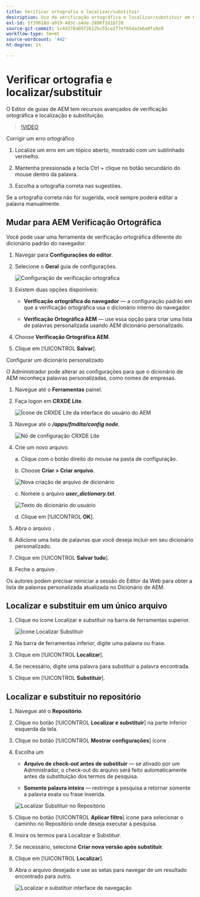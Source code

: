 ```yaml
---
title: Verificar ortografia e localizar/substituir
description: Uso da verificação ortográfica e localizar/substituir em Guias AEM
exl-id: 5f39618d-a919-4d3c-a4de-2896f2d1bf20
source-git-commit: 1c4d278a05f2612bc55ce277efb5da2e6a0fa9a9
workflow-type: tm+mt
source-wordcount: '442'
ht-degree: 1%

---
```


# Verificar ortografia e localizar/substituir

O Editor de guias de AEM tem recursos avançados de verificação ortográfica e localização e substituição.

>[!VIDEO](https://video.tv.adobe.com/v/342768?quality=12&learn=on)

Corrigir um erro ortográfico

1. Localize um erro em um tópico aberto, mostrado com um sublinhado vermelho.

2. Mantenha pressionada a tecla Ctrl + clique no botão secundário do mouse dentro da palavra.

3. Escolha a ortografia correta nas sugestões.

Se a ortografia correta não for sugerida, você sempre poderá editar a palavra manualmente.

## Mudar para AEM Verificação Ortográfica

Você pode usar uma ferramenta de verificação ortográfica diferente do dicionário padrão do navegador.

1. Navegar para **Configurações do editor**.

2. Selecione o **Geral** guia de configurações.

   ![Configuração de verificação ortográfica](images/lesson-11/configure-dictionary.png)

3. Existem duas opções disponíveis:

   - **Verificação ortográfica do navegador** — a configuração padrão em que a verificação ortográfica usa o dicionário interno do navegador.

   - **Verificação Ortográfica AEM** — use essa opção para criar uma lista de palavras personalizada usando AEM dicionário personalizado.

4. Choose **Verificação Ortográfica AEM**.

5. Clique em [!UICONTROL **Salvar**].

Configurar um dicionário personalizado

O Administrador pode alterar as configurações para que o dicionário de AEM reconheça palavras personalizadas, como nomes de empresas.

1. Navegue até o **Ferramentas** painel.

2. Faça logon em **CRXDE Lite**.

   ![Ícone de CRXDE Lite da interface do usuário do AEM](images/lesson-11/crxde-lite.png)

3. Navegue até o **_/apps/fmdita/config node_**.

   ![Nó de configuração CRXDE Lite](images/lesson-11/config-node.png)

4. Crie um novo arquivo.

   a. Clique com o botão direito do mouse na pasta de configuração.

   b. Choose **Criar > Criar arquivo**.

   ![Nova criação de arquivo de dicionário](images/lesson-11/new-dictionary-file.png)

   c. Nomeie o arquivo _**user_dictionary.txt**_.

   ![Texto do dicionário do usuário](images/lesson-11/user-dictionary.png)

   d. Clique em [!UICONTROL **OK**].

5. Abra o arquivo .

6. Adicione uma lista de palavras que você deseja incluir em seu dicionário personalizado.

7. Clique em [!UICONTROL **Salvar tudo**].

8. Feche o arquivo .

Os autores podem precisar reiniciar a sessão do Editor da Web para obter a lista de palavras personalizada atualizada no Dicionário de AEM.

## Localizar e substituir em um único arquivo

1. Clique no ícone Localizar e substituir na barra de ferramentas superior.

   ![Ícone Localizar Substituir](images/lesson-11/find-replace-icon.png)

2. Na barra de ferramentas inferior, digite uma palavra ou frase.

3. Clique em [!UICONTROL **Localizar**].

4. Se necessário, digite uma palavra para substituir a palavra encontrada.

5. Clique em [!UICONTROL **Substituir**].

## Localizar e substituir no repositório

1. Navegue até o **Repositório**.

2. Clique no botão [!UICONTROL **Localizar e substituir**] na parte inferior esquerda da tela.

3. Clique no botão [!UICONTROL **Mostrar configurações**] ícone .

4. Escolha um

   - **Arquivo de check-out antes de substituir** — se ativado por um Administrador, o check-out do arquivo será feito automaticamente antes da substituição dos termos de pesquisa.

   - **Somente palavra inteira** — restringe a pesquisa a retornar somente a palavra exata ou frase inserida.

   ![Localizar Substituir no Repositório](images/lesson-11/repository-find-replace.png)

5. Clique no botão [!UICONTROL **Aplicar filtro**] ícone para selecionar o caminho no Repositório onde deseja executar a pesquisa.

6. Insira os termos para Localizar e Substituir.

7. Se necessário, selecione **Criar nova versão após substituir**.

8. Clique em [!UICONTROL **Localizar**].

9. Abra o arquivo desejado e use as setas para navegar de um resultado encontrado para outro.

   ![Localizar e substituir interface de navegação](images/lesson-11/find-replace-navigation.png)
